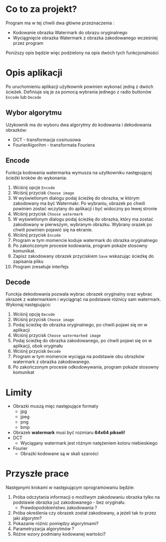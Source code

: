 # Co to za projekt?
Program ma w tej chwili dwa główne przeznaczenia :
* Kodowanie obrazka Watermark do obrazu oryginalnego
* Wyciągnięcie obrazka Watermark z obrazka zakodowanego wcześniej przez program

Poniższy opis będzie więc podzielony na opis dwóch tych funkcjonalności

# Opis aplikacji
Po uruchomieniu aplikacji użytkownik powinien wykonać jedną z dwóch ścieżek. Definiuje się je za pomocą wybrania jednego z radio buttonów `Encode` lub `Decode`

## Wybor algorytmu
Użykownik ma do wyboru dwa algorytmy do kodowania i dekodowania obrazków: 
* DCT - transformacja cosinusowa
* FourierAlgorihm - transformata Fouriera 

## Encode
Funkcja kodowania watermarka wymusza na użytkowniku następującej ścieżki kroków do wykonania:
1. Wciśnij opcje `Encode`
1. Wciśnij przycisk `Choose image`
1. W wyświetlonym dialogu podaj ścieżkę do obrazka, w którym zakodowany ma być Watermakr. Po wybraniu, obrazek po chwili powinien zostać wczytany do aplikacji i być widoczny po lewej stronie
1. Wciśnij przycisk `Choose watermark`
1. W wyświetlonym dialogu podaj ścieżkę do obrazka, który ma zostać zakodowany w pierwszym, wybranym obrazku. Wybrany orazek po chwili powinien pojawić się na ekranie.
1. Wciśnij przycisk `Encode`
1. Program w tym momencie koduje watermark do obrazka oryginalnego
1. Po zakończonym procesie kodowania, program pokaże stosowny komunikat.
1. Zapisz zakodowany obrazek przyciskiem `Save` wskazując ścieżkę do zapisania pliku
1. Program zresetuje interfejs

## Decode
Funckja dekodowania pozwala wybrac obrazek oryginalny oraz wybrac okrazek z watermarkiem i wyciągnąć na podstawie różnicy sam watermark. Wykonaj następująco:

1. Wciśnij opcję `Decode`
1. Wciśnij przycisk `Choose image`
1. Podaj ścieżkę do obrazka oryginalnego, po chwili pojawi się on w aplikacji 
1. Wciśnij przycisk `Choose watermarked image`
1. Podaj ścieżkę do obrazka zakodowanego, po chwili pojawi się on w aplikacji, obok oryginału
1. Wciśnij przycisk `Decode`
1. Program w tym momencie wyciąga na podstawie obu obrazków watermark z obrazka zakodowanego.
1. Po zakończonym procesie odkodowywania, program pokaże stosowny komunikat


# Limity
* Obrazki muszą mięc następujące formaty 
    * jpg
    * jpeg
    * png
    * bmp
* Obrazek **watermark** musi być rozmiaru **64x64 pikseli!** 
* DCT
    * Wyciągany watermark jest różnym natężeniem koloru niebieskiego
* Fourier
    * Obrazki kodowane są w skali szarości
 

# Przyszłe prace
Następnymi krokami w następującym oprogramowaniu będzie:
 
1. Próba odczytania informacji o możliwym zakodowaniu obrazka tylko na podstawie obrazka już zakodowanego - bez oryginału.
    * Prawdopodobieństwo zakodowania ?
2. Próba określenia czy obrazek został zakodowany, a jeżeli tak to przez jaki algorytm? 
3. Pokazanie różnic pomiędzy algorytmami? 
4. Parametryzacja algorytmów ?
5. Różne wzory podmiany kodowanej wartości?
